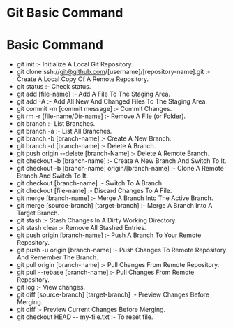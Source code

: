 # Git Basic Command

# Basic Command

- git init :- Initialize A Local Git Repository.
- git clone ssh://git@github.com/[username]/[repository-name].git :- Create A Local Copy Of A Remote Repository.
- git status :- Check status. 
- git add [file-name] :- Add A File To The Staging Area. 
- git add -A :- Add All New And Changed Files To The Staging Area. 
- git commit -m [commit message] :- Commit Changes. 
- git rm -r [file-name/Dir-name] :- Remove A File (or Folder). 
- git branch :- List Branches. 
- git branch -a :- List All Branches. 
- git branch -b [branch-name] :- Create A New Branch. 
- git branch -d [branch-name] :- Delete A Branch. 
- git push origin --delete [branch-Name] :- Delete A Remote Branch. 
- git checkout -b [branch-name] :- Create A New Branch And Switch To It. 
- git checkout -b [branch-name] origin/[branch-name] :- Clone A Remote Branch And Switch To It. 
- git checkout [branch-name] :- Switch To A Branch. 
- git checkout [file-name] :- Discard Changes To A File. 
- git merge [branch-name] :- Merge A Branch Into The Active Branch. 
- git merge [source-branch] [target-branch] :- Merge A Branch Into A Target Branch. 
- git stash :- Stash Changes In A Dirty Working Directory. 
- git stash clear :- Remove All Stashed Entries. 
- git push origin [branch-name] :- Push A Branch To Your Remote Repository. 
- git push -u origin [branch-name] :- Push Changes To Remote Repository And Remember The Branch. 
- git pull origin [branch-name] :- Pull Changes From Remote Repository. 
- git pull --rebase [branch-name] :- Pull Changes From Remote Repository. 
- git log :- View changes. 
- git diff [source-branch] [target-branch] :- Preview Changes Before Merging. 
- git diff :- Preview Current Changes Before Merging. 
- git checkout HEAD -- my-file.txt :- To reset file.
